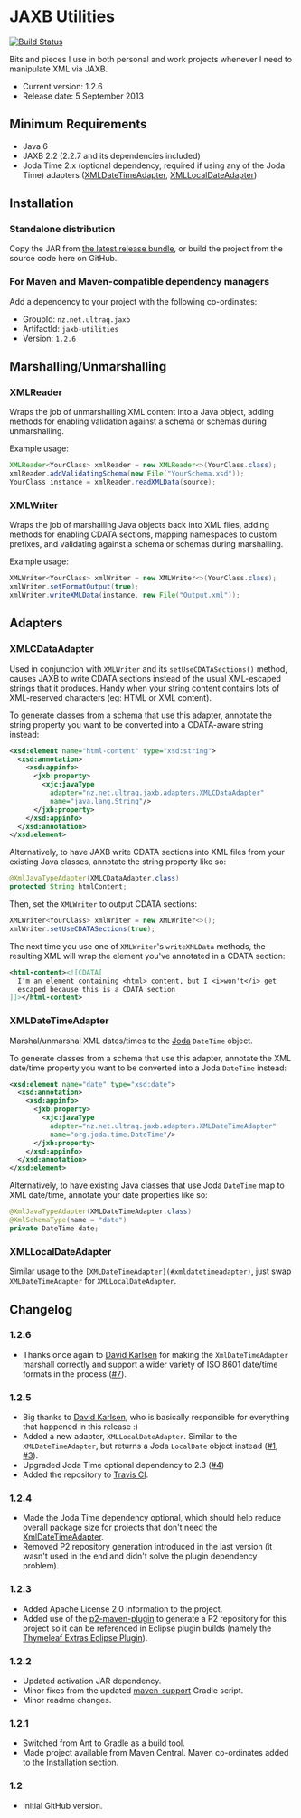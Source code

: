 
JAXB Utilities
==============

[![Build Status](https://travis-ci.org/ultraq/jaxb-utilities.svg?branch=master)](https://travis-ci.org/ultraq/jaxb-utilities)

Bits and pieces I use in both personal and work projects whenever I need to
manipulate XML via JAXB.

 - Current version: 1.2.6
 - Release date: 5 September 2013


Minimum Requirements
--------------------

 - Java 6
 - JAXB 2.2 (2.2.7 and its dependencies included)
 - Joda Time 2.x (optional dependency, required if using any of the Joda Time)
   adapters ([XMLDateTimeAdapter](#xmldatetimeadapter), [XMLLocalDateAdapter](#xmllocaldateadapter))


Installation
------------

### Standalone distribution
Copy the JAR from [the latest release bundle](https://github.com/ultraq/jaxb-utilities/releases),
or build the project from the source code here on GitHub.

### For Maven and Maven-compatible dependency managers
Add a dependency to your project with the following co-ordinates:

 - GroupId: `nz.net.ultraq.jaxb`
 - ArtifactId: `jaxb-utilities`
 - Version: `1.2.6`


Marshalling/Unmarshalling
-------------------------

### XMLReader

Wraps the job of unmarshalling XML content into a Java object, adding methods
for enabling validation against a schema or schemas during unmarshalling.

Example usage:

```java
XMLReader<YourClass> xmlReader = new XMLReader<>(YourClass.class);
xmlReader.addValidatingSchema(new File("YourSchema.xsd"));
YourClass instance = xmlReader.readXMLData(source);
```


### XMLWriter

Wraps the job of marshalling Java objects back into XML files, adding methods
for enabling CDATA sections, mapping namespaces to custom prefixes, and
validating against a schema or schemas during marshalling.

Example usage:

```java
XMLWriter<YourClass> xmlWriter = new XMLWriter<>(YourClass.class);
xmlWriter.setFormatOutput(true);
xmlWriter.writeXMLData(instance, new File("Output.xml"));
```


Adapters
--------

### XMLCDataAdapter

Used in conjunction with `XMLWriter` and its `setUseCDATASections()` method,
causes JAXB to write CDATA sections instead of the usual XML-escaped strings
that it produces.  Handy when your string content contains lots of XML-reserved
characters (eg: HTML or XML content).

To generate classes from a schema that use this adapter, annotate the string
property you want to be converted into a CDATA-aware string instead:

```xml
<xsd:element name="html-content" type="xsd:string">
  <xsd:annotation>
    <xsd:appinfo>
      <jxb:property>
        <xjc:javaType
          adapter="nz.net.ultraq.jaxb.adapters.XMLCDataAdapter"
          name="java.lang.String"/>
      </jxb:property>
    </xsd:appinfo>
  </xsd:annotation>
</xsd:element>
```

Alternatively, to have JAXB write CDATA sections into XML files from your
existing Java classes, annotate the string property like so:

```java
@XmlJavaTypeAdapter(XMLCDataAdapter.class)
protected String htmlContent;
```

Then, set the `XMLWriter` to output CDATA sections:

```java
XMLWriter<YourClass> xmlWriter = new XMLWriter<>();
xmlWriter.setUseCDATASections(true);
```

The next time you use one of `XMLWriter`'s `writeXMLData` methods, the resulting
XML will wrap the element you've annotated in a CDATA section:

```xml
<html-content><![CDATA[
  I'm an element containing <html> content, but I <i>won't</i> get
  escaped because this is a CDATA section
]]></html-content>
```


### XMLDateTimeAdapter

Marshal/unmarshal XML dates/times to the [Joda](http://joda-time.sourceforge.net/)
`DateTime` object.

To generate classes from a schema that use this adapter, annotate the XML date/time
property you want to be converted into a Joda `DateTime` instead:

```xml
<xsd:element name="date" type="xsd:date">
  <xsd:annotation>
    <xsd:appinfo>
      <jxb:property>
        <xjc:javaType
          adapter="nz.net.ultraq.jaxb.adapters.XMLDateTimeAdapter"
          name="org.joda.time.DateTime"/>
      </jxb:property>
    </xsd:appinfo>
  </xsd:annotation>
</xsd:element>
```

Alternatively, to have existing Java classes that use Joda `DateTime` map to XML
date/time, annotate your date properties like so:

```java
@XmlJavaTypeAdapter(XMLDateTimeAdapter.class)
@XmlSchemaType(name = "date")
private DateTime date;
```


### XMLLocalDateAdapter

Similar usage to the `[XMLDateTimeAdapter](#xmldatetimeadapter)`, just swap `XMLDateTimeAdapter`
for `XMLLocalDateAdapter`.


Changelog
---------

### 1.2.6
 - Thanks once again to [David Karlsen](https://github.com/davidkarlsen) for
   making the `XmlDateTimeAdapter` marshall correctly and support a wider
   variety of ISO 8601 date/time formats in the process ([#7](https://github.com/ultraq/jaxb-utilities/pull/7)).

### 1.2.5
 - Big thanks to [David Karlsen](https://github.com/davidkarlsen), who is
   basically responsible for everything that happened in this release :)
 - Added a new adapter, `XMLLocalDateAdapter`.  Similar to the `XMLDateTimeAdapter`,
   but returns a Joda `LocalDate` object instead ([#1](https://github.com/ultraq/jaxb-utilities/issues/1),
   [#3](https://github.com/ultraq/jaxb-utilities/issues/3)).
 - Upgraded Joda Time optional dependency to 2.3 ([#4](https://github.com/ultraq/jaxb-utilities/issues/4))
 - Added the repository to [Travis CI](https://travis-ci.org/ultraq/jaxb-utilities).

### 1.2.4
 - Made the Joda Time dependency optional, which should help reduce overall
   package size for projects that don't need the [XmlDateTimeAdapter](#xmldatetimeadapter).
 - Removed P2 repository generation introduced in the last version (it wasn't
   used in the end and didn't solve the plugin dependency problem).

### 1.2.3
 - Added Apache License 2.0 information to the project.
 - Added use of the [p2-maven-plugin](https://github.com/reficio/p2-maven-plugin)
   to generate a P2 repository for this project so it can be referenced in
   Eclipse plugin builds (namely the [Thymeleaf Extras Eclipse Plugin](https://github.com/thymeleaf/thymeleaf-extras-eclipse-plugin)).

### 1.2.2
 - Updated activation JAR dependency.
 - Minor fixes from the updated [maven-support](https://github.com/ultraq/gradle-support)
   Gradle script.
 - Minor readme changes.

### 1.2.1
 - Switched from Ant to Gradle as a build tool.
 - Made project available from Maven Central.  Maven co-ordinates added to the
   [Installation](#installation) section.

### 1.2
 - Initial GitHub version.

